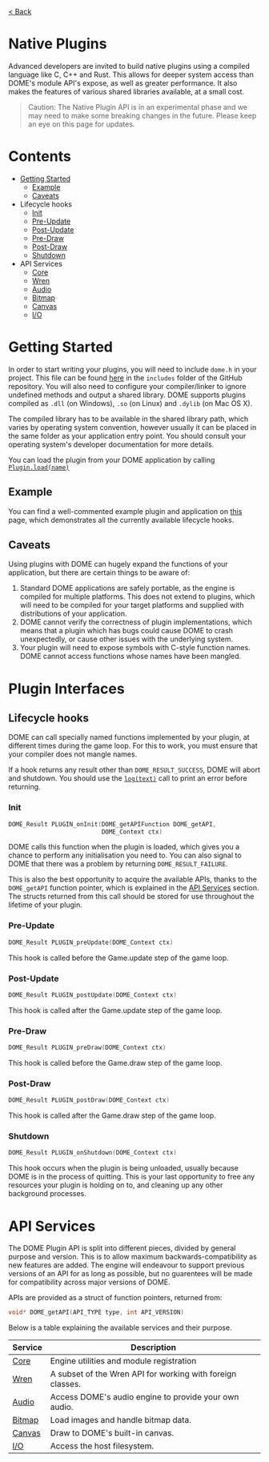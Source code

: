 [< Back](..)

Native Plugins
============


Advanced developers are invited to build native plugins using a compiled language like C, C++ and Rust. This allows for deeper system access than DOME's module API's expose, as well as greater performance. It also makes the features of various shared libraries available, at a small cost.

> Caution: The Native Plugin API is in an experimental phase and we may need to make some breaking changes in the future. Please keep an eye on this page for updates.

# Contents 

 * [Getting Started](#getting-started)
   - [Example](#example)
   - [Caveats](#caveats)
 * Lifecycle hooks
   - [Init](#init)
   - [Pre-Update](#pre-update)
   - [Post-Update](#post-update)
   - [Pre-Draw](#pre-draw)
   - [Post-Draw](#post-draw)
   - [Shutdown](#shutdown)
 * API Services
   - [Core](core)
   - [Wren](wren)
   - [Audio](audio)
   - [Bitmap](bitmap)
   - [Canvas](canvas)
   - [I/O](io)
 


# Getting Started
In order to start writing your plugins, you will need to include `dome.h` in your project. This file can be found [here](https://github.com/domeengine/dome/blob/main/includes/dome.h) in the `includes` folder of the GitHub repository.
You will also need to configure your compiler/linker to ignore undefined methods and output a shared library. DOME supports plugins compiled as `.dll` (on Windows), `.so` (on Linux) and `.dylib` (on Mac OS X).

The compiled library has to be available in the shared library path, which varies by operating system convention, however usually it can be placed in the same folder as your application entry point. You should consult your operating system's developer documentation for more details.

You can load the plugin from your DOME application by calling [`Plugin.load(name)`](/modules/plugin)

## Example

You can find a well-commented example plugin and application on [this](example) page, which demonstrates all the currently available lifecycle hooks.

## Caveats 

Using plugins with DOME can hugely expand the functions of your application, but there are certain things to be aware of:

  1. Standard DOME applications are safely portable, as the engine is compiled for multiple platforms. This does not extend to plugins, which will need to be compiled for your target platforms and supplied with distributions of your application.
  2. DOME cannot verify the correctness of plugin implementations, which means that a plugin which has bugs could cause DOME to crash unexpectedly, or cause other issues with the underlying system.
  3. Your plugin will need to expose symbols with C-style function names. DOME cannot access functions whose names have been mangled.

# Plugin Interfaces

## Lifecycle hooks

DOME can call specially named functions implemented by your plugin, at different times during the game loop. For this to work, you must ensure that your compiler does not mangle names.

If a hook returns any result other than `DOME_RESULT_SUCCESS`, DOME will abort and shutdown. You should use the [`log(text)`](#method-log) call to print an error before returning.

### Init

```c
DOME_Result PLUGIN_onInit(DOME_getAPIFunction DOME_getAPI,
                          DOME_Context ctx)
```

DOME calls this function when the plugin is loaded, which gives you a chance to perform any initialisation you need to.
You can also signal to DOME that there was a problem by returning `DOME_RESULT_FAILURE`.

This is also the best opportunity to acquire the available APIs, thanks to the `DOME_getAPI` function pointer, which is explained in the [API Services](#api-services) section. The structs returned from this call should be stored for use throughout the lifetime of your plugin.

### Pre-Update
```c
DOME_Result PLUGIN_preUpdate(DOME_Context ctx)
```
This hook is called before the Game.update step of the game loop.

### Post-Update
```c
DOME_Result PLUGIN_postUpdate(DOME_Context ctx)
```
This hook is called after the Game.update step of the game loop.

### Pre-Draw
```c
DOME_Result PLUGIN_preDraw(DOME_Context ctx)
```

This hook is called before the Game.draw step of the game loop.

### Post-Draw
```c
DOME_Result PLUGIN_postDraw(DOME_Context ctx)
```
This hook is called after the Game.draw step of the game loop.


### Shutdown
```c
DOME_Result PLUGIN_onShutdown(DOME_Context ctx)
```
This hook occurs when the plugin is being unloaded, usually because DOME is in the process of quitting. This is your last opportunity to free any resources your plugin is holding on to, and cleaning up any other background processes.


# API Services

The DOME Plugin API is split into different pieces, divided by general purpose and version. This is to allow maximum backwards-compatibility as new features are added.
The engine will endeavour to support previous versions of an API for as long as possible, but no guarentees will be made for compatibility across major versions of DOME.

APIs are provided as a struct of function pointers, returned from:
```c
void* DOME_getAPI(API_TYPE type, int API_VERSION)
```

Below is a table explaining the available services and their purpose.

| Service                 | Description            |
|-------------------------|------------------------|
| [Core](core)            | Engine utilities and module registration                   |
| [Wren](wren)            | A subset of the Wren API for working with foreign classes. |
| [Audio](audio)          | Access DOME's audio engine to provide your own audio.      |
| [Bitmap](bitmap)        | Load images and handle bitmap data.                        |
| [Canvas](canvas)        | Draw to DOME's built-in canvas.                            |
| [I/O](io)               | Access the host filesystem.                                |
